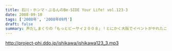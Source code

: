 ```yaml
---
title: 石川・ホンマ・ぶるんのBe-SIDE Your Life! vol.123-3
date: 2008-09-10
tags: ['2008年', '2008年09月']
draft: false
summary: 声だしまくりの「もっとビーサイ２００８」！とにかく大阪でイベントがやれたことは本当にありがとうとしか言えない大大大感動でした！こんなことができるのは、イベントに来てくれたリスナーはもちろん、来られなかった、いつもこの配信を聴いてくれている、全国・全世界のアナタのおかげです！！！！今回は私の腕不足で音がイマイチのところがあったかと思います。そんなこんなですが今後ともご愛顧ください。ヨロシクです。NAMAE
---
```


http://project-phi.ddo.jp/ishikawa/ishikawa123_3.mp3
